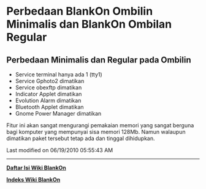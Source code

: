 # Perbedaan BlankOn Ombilin Minimalis dan BlankOn Ombilan Regular

## Perbedaan Minimalis dan Regular pada Ombilin
  * Service terminal hanya ada 1 (tty1)
  * Service Gphoto2 dimatikan
  * Service obexftp dimatikan
  * Indicator Applet dimatikan
  * Evolution Alarm dimatikan
  * Bluetooth Applet dimatikan
  * Gnome Power Manager dimatikan

Fitur ini akan sangat mengurangi pemakaian memori yang sangat berguna bagi komputer yang mempunyai sisa memori 128Mb. Namun walaupun dimatikan paket 
tersebut tetap ada dan tinggal dihidupkan.

Last modified on 06/19/2010 05:55:43 AM

---
[**Daftar Isi Wiki BlankOn**](/wiki/DaftarIsi/index.html)
 
[**Indeks Wiki BlankOn**](/wiki/Indeks.html)




